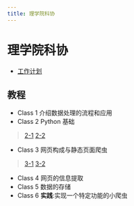 ```yaml
---
title: 理学院科协
---
```


# 理学院科协

* [工作计划](./task.html)

## 教程

* Class 1 介绍数据处理的流程和应用
* Class 2 Python 基础
> [2-1](./tutorial-Class2-1.html)
> [2-2](./tutorial-CLass2-2.html)
* Class 3 网页构成与静态页面爬虫
> [3-1](./tutorial-Class3-1.html)
> [3-2](./tutorial-Class3-2.html)
* Class 4 网页的信息提取
* Class 5 数据的存储
* Class 6 **实践**:实现一个特定功能的小爬虫